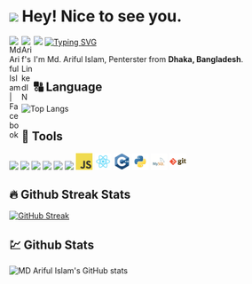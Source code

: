 <h1><img src="https://emojis.slackmojis.com/emojis/images/1531849430/4246/blob-sunglasses.gif?1531849430" width="30"/> Hey! Nice to see you.</h1>

<a href="https://www.facebook.com/cysarif/">
  <img align="left" alt="Md Ariful Islam | Facebook" width="22px" src="https://raw.githubusercontent.com/peterthehan/peterthehan/master/assets/facebook.svg" />
</a>
<a href="https://www.linkedin.com/in/md-ariful-islam-2070/">
  <img align="left" alt="Arif's LinkedIN" width="22px" src="https://raw.githubusercontent.com/peterthehan/peterthehan/master/assets/linkedin.svg" />
</a>

![](https://komarev.com/ghpvc/?username=arif-bit&color=blue)
[![Typing SVG](https://readme-typing-svg.herokuapp.com?font=Futura&color=%2336BCF7&lines=welcome+to+my+profile)](https://git.io/typing-svg)
<p> I'm Md. Ariful Islam, Penterster from <b>Dhaka, Bangladesh</b>. </p>


## 🔠 Language
![Top Langs](https://github-readme-stats.vercel.app/api/top-langs/?username=arif-bit&layout=compact)

## 🧰 Tools
<code><img height="30" src="https://i.postimg.cc/fW5B50mD/kisspng-metasploit-project-penetration-test-security-hacke-5b072f9b0d3e65-8359478915271975950543.png"></code>
<code><img height="30" src="https://i.postimg.cc/3NHNvRrq/wireshark.png"></code>
<code><img height="30" src="https://i.postimg.cc/rF1nWYjZ/hydra.png"></code>
<code><img height="30" src="https://i.postimg.cc/x1bdtMkZ/nmap.png"></code>
<code><img height="30" src="https://i.postimg.cc/RVZ6QWLr/john.webp"></code>
<code><img height="30" src="https://i.postimg.cc/XY2TGz7S/Sqlmap.png"></code>
<code><img height="30" src="https://raw.githubusercontent.com/github/explore/80688e429a7d4ef2fca1e82350fe8e3517d3494d/topics/javascript/javascript.png"></code>
<code><img height="30" src="https://raw.githubusercontent.com/github/explore/80688e429a7d4ef2fca1e82350fe8e3517d3494d/topics/react/react.png"></code>
<code><img height="30" src="https://raw.githubusercontent.com/github/explore/80688e429a7d4ef2fca1e82350fe8e3517d3494d/topics/cpp/cpp.png"></code>
<code><img height="30" src="https://raw.githubusercontent.com/github/explore/80688e429a7d4ef2fca1e82350fe8e3517d3494d/topics/python/python.png"></code>
<code><img height="30" src="https://raw.githubusercontent.com/github/explore/80688e429a7d4ef2fca1e82350fe8e3517d3494d/topics/mysql/mysql.png"></code>
<code><img height="30" src="https://raw.githubusercontent.com/github/explore/80688e429a7d4ef2fca1e82350fe8e3517d3494d/topics/git/git.png"></code>

## 🔥 Github Streak Stats
[![GitHub Streak](https://github-readme-streak-stats.herokuapp.com/?user=arif-bit&theme=dark)](https://git.io/streak-stats)


## 💹 Github Stats 
![MD Ariful Islam's GitHub stats](https://github-readme-stats.vercel.app/api?username=arif-bit&show_icons=true&theme=radical)



